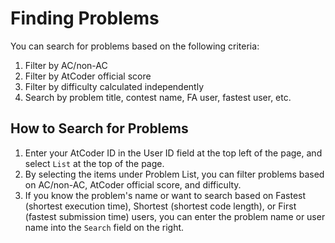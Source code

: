 # Finding Problems
You can search for problems based on the following criteria:
1. Filter by AC/non-AC
1. Filter by AtCoder official score
1. Filter by difficulty calculated independently
1. Search by problem title, contest name, FA user, fastest user, etc.

## How to Search for Problems
1. Enter your AtCoder ID in the User ID field at the top left of the page, and select `List` at the top of the page.
1. By selecting the items under Problem List, you can filter problems based on AC/non-AC, AtCoder official score, and difficulty.
1. If you know the problem's name or want to search based on Fastest (shortest execution time), Shortest (shortest code length), or First (fastest submission time) users, you can enter the problem name or user name into the `Search` field on the right.

